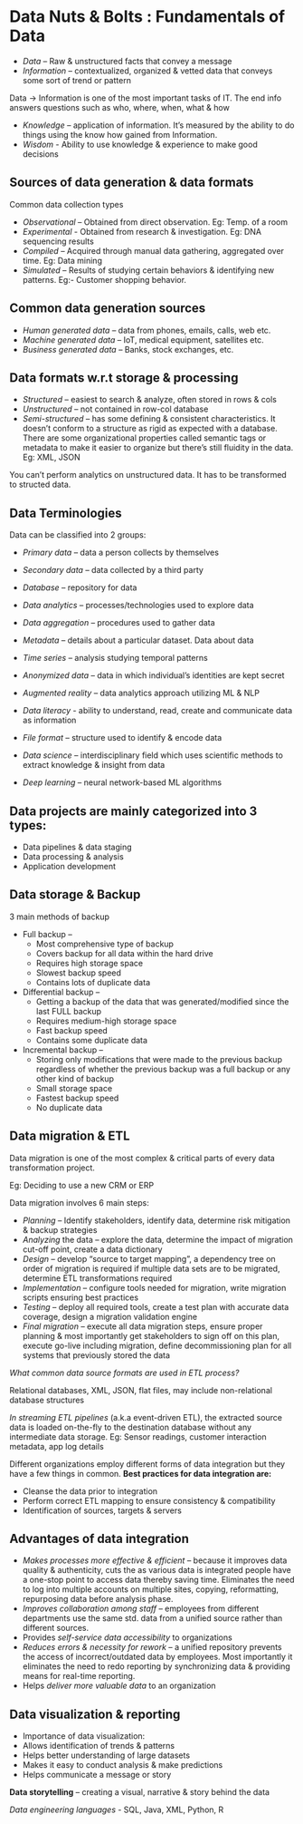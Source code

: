 # Data Nuts & Bolts : Fundamentals of Data
- *Data* – Raw & unstructured facts that convey a message
- *Information* – contextualized, organized & vetted data that conveys some sort of trend or pattern

Data -> Information is one of the most important tasks of IT. The end info answers questions such as who, where, when, what & how

- *Knowledge* – application of information. It’s measured by the ability to do things using the know how gained from Information.
- *Wisdom* - Ability to use knowledge & experience to make good decisions

## Sources of data generation & data formats
Common data collection types
- *Observational* – Obtained from direct observation. Eg: Temp. of a room
- *Experimental* - Obtained from research & investigation. Eg: DNA sequencing results
- *Compiled* – Acquired through manual data gathering, aggregated over time. Eg: Data mining
- *Simulated* – Results of studying certain behaviors & identifying new patterns. Eg:- Customer shopping behavior.

## Common data generation sources
- *Human generated data* – data from phones, emails, calls, web etc.
- *Machine generated data* – IoT, medical equipment, satellites etc.
- *Business generated data* – Banks, stock exchanges, etc.

## Data formats w.r.t storage & processing
- *Structured* – easiest to search & analyze, often stored in rows & cols
- *Unstructured* – not contained in row-col database
- *Semi-structured* – has some defining & consistent characteristics. It doesn’t conform to a structure as rigid as expected with a database. There are some organizational properties called semantic tags or metadata to make it easier to organize but there’s still fluidity in the data. Eg: XML, JSON

You can’t perform analytics on unstructured data. It has to be transformed to structed data.

## Data Terminologies
Data can be classified into 2 groups:
- *Primary data* – data a person collects by themselves
- *Secondary data* – data collected by a third party

- *Database* – repository for data
- *Data analytics* – processes/technologies used to explore data
- *Data aggregation* – procedures used to gather data
- *Metadata* – details about a particular dataset. Data about data
- *Time series* – analysis studying temporal patterns
- *Anonymized data* – data in which individual’s identities are kept secret
- *Augmented reality* – data analytics approach utilizing ML & NLP
- *Data literacy* - ability to understand, read, create and communicate data as information
- *File format* – structure used to identify & encode data
- *Data science* – interdisciplinary field which uses scientific methods to extract knowledge & insight from data
- *Deep learning* – neural network-based ML algorithms

## Data projects are mainly categorized into 3 types:
- Data pipelines & data staging
- Data processing & analysis
- Application development

## Data storage & Backup
3 main methods of backup
- Full backup – 
  * Most comprehensive type of backup
  * Covers backup for all data within the hard drive
  * Requires high storage space
  * Slowest backup speed
  * Contains lots of duplicate data
- Differential backup –
  * Getting a backup of the data that was generated/modified since the last FULL backup
  * Requires medium-high storage space
  * Fast backup speed
  * Contains some duplicate data
- Incremental backup –
  * Storing only modifications that were made to the previous backup regardless of whether the previous backup was  a full backup or any other kind of backup
  * Small storage space
  * Fastest backup speed
  * No duplicate data

## Data migration & ETL
Data migration is one of the most complex & critical parts of every data transformation project. 

Eg: Deciding to use a new CRM or ERP

Data migration involves 6 main steps:
- *Planning* – Identify stakeholders, identify data, determine risk mitigation & backup strategies
- *Analyzing* the data – explore the data, determine the impact of migration cut-off point, create a data dictionary
- *Design* – develop “source to target mapping”, a dependency tree on order of migration is required if multiple data sets are to be migrated, determine ETL transformations required
- *Implementation* – configure tools needed for migration, write migration scripts ensuring best practices
- *Testing* – deploy all required tools, create a test plan with accurate data coverage, design a migration validation engine
- *Final migration* – execute all data migration steps, ensure proper planning & most importantly get stakeholders to sign off on this plan, execute go-live including migration, define decommissioning plan for all systems that previously stored the data

*What common data source formats are used in ETL process?*

Relational databases, XML, JSON, flat files, may include non-relational database structures

*In streaming ETL pipelines* (a.k.a event-driven ETL), the extracted source data is loaded on-the-fly to the destination database without any intermediate data storage.
Eg: Sensor readings, customer interaction metadata, app log details

Different organizations employ different forms of data integration but they have a few things in common.
**Best practices for data integration are:**
- Cleanse the data prior to integration
- Perform correct ETL mapping to ensure consistency & compatibility
- Identification of sources, targets & servers

## Advantages of data integration
- *Makes processes more effective & efficient* – because it improves data quality & authenticity, cuts the as various data is integrated people have a one-stop point to access data thereby saving time. Eliminates the need to log into multiple accounts on multiple sites, copying, reformatting, repurposing data before analysis phase.
- *Improves collaboration among staff* – employees from different departments use the same std. data from a unified source rather than different sources.
- Provides *self-service data accessibility* to organizations
- *Reduces errors & necessity for rework* – a unified repository prevents the access of incorrect/outdated data by employees. Most importantly it eliminates the need to redo reporting by synchronizing data & providing means for real-time reporting.
- Helps *deliver more valuable data* to an organization

## Data visualization & reporting
- Importance of data visualization:
- Allows identification of trends & patterns
- Helps better understanding of large datasets
- Makes it easy to conduct analysis & make predictions
- Helps communicate a message or story

**Data storytelling** – creating a visual, narrative & story behind the data

*Data engineering languages* - SQL, Java, XML, Python, R


